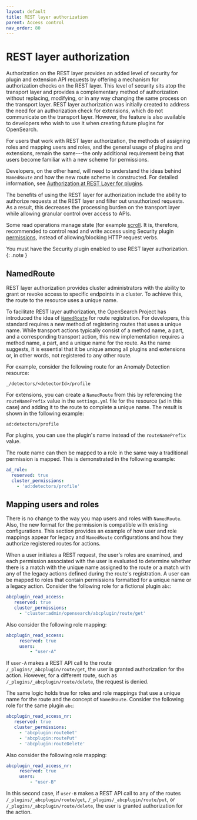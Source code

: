 ```yaml
---
layout: default
title: REST layer authorization
parent: Access control
nav_order: 80
---
```



# REST layer authorization

Authorization on the REST layer provides an added level of security for plugin and extension API requests by offering a mechanism for authorization checks on the REST layer. This level of security sits atop the transport layer and provides a complementary method of authorization without replacing, modifying, or in any way changing the same process on the transport layer. REST layer authorization was initially created to address the need for an authorization check for extensions, which do not communicate on the transport layer. However, the feature is also available to developers who wish to use it when creating future plugins for OpenSearch.

For users that work with REST layer authorization, the methods of assigning roles and mapping users and roles, and the general usage of plugins and extensions, remain the same---the only additional requirement being that users become familiar with a new scheme for permissions. 

Developers, on the other hand, will need to understand the ideas behind `NamedRoute` and how the new route scheme is constructed. For detailed information, see [Authorization at REST Layer for plugins](https://github.com/opensearch-project/security/blob/main/REST_AUTHZ_FOR_PLUGINS.md).

The benefits of using the REST layer for authorization include the ability to authorize requests at the REST layer and filter out unauthorized requests. As a result, this decreases the processing burden on the transport layer while allowing granular control over access to APIs.

Some read operations manage state (for example [scroll]({{site.url}}{{site.baseurl}}/api-reference/scroll/). It is, therefore, recommended to control read and write access using Security plugin [permissions]({{site.url}}{{site.baseurl}}/security/access-control/permissions/), instead of allowing/blocking HTTP request verbs.

You must have the Security plugin enabled to use REST layer authorization.
{: .note }


## NamedRoute

REST layer authorization provides cluster administrators with the ability to grant or revoke access to specific endpoints in a cluster. To achieve this, the route to the resource uses a unique name.

To facilitate REST layer authorization, the OpenSearch Project has introduced the idea of [`NamedRoute`](https://github.com/opensearch-project/OpenSearch/blob/main/server/src/main/java/org/opensearch/rest/NamedRoute.java) for route registration. For developers, this standard requires a new method of registering routes that uses a unique name. While transport actions typically consist of a method name, a part, and a corresponding transport action, this new implementation requires a method name, a part, and a unique name for the route. As the name suggests, it is essential that it be unique among all plugins and extensions or, in other words, not registered to any other route.

For example, consider the following route for an Anomaly Detection resource:

`_/detectors/<detectorId>/profile`

For extensions, you can create a `NamedRoute` from this by referencing the `routeNamePrefix` value in the `settings.yml` file for the resource (`ad` in this case) and adding it to the route to complete a unique name. The result is shown in the following example:

`ad:detectors/profile`

For plugins, you can use the plugin's name instead of the `routeNamePrefix` value.

The route name can then be mapped to a role in the same way a traditional permission is mapped. This is demonstrated in the following example:

```yml
ad_role:
  reserved: true
  cluster_permissions:
    - 'ad:detectors/profile'
```


## Mapping users and roles

There is no change to the way you map users and roles with `NamedRoute`. Also, the new format for the permission is compatible with existing configurations. This section provides an example of how user and role mappings appear for legacy and `NamedRoute` configurations and how they authorize registered routes for actions.

When a user initiates a REST request, the user's roles are examined, and each permission associated with the user is evaluated to determine whether there is a match with the unique name assigned to the route or a match with any of the legacy actions defined during the route's registration. A user can be mapped to roles that contain permissions formatted for a unique name or a legacy action. Consider the following role for a fictional plugin `abc`:

```yml
abcplugin_read_access:
   reserved: true
   cluster_permissions:
     - 'cluster:admin/opensearch/abcplugin/route/get'
```

Also consider the following role mapping:

```yml
abcplugin_read_access:
	 reserved: true
	 users:
		 - "user-A"
```

If `user-A` makes a REST API call to the route `/_plugins/_abcplugin/route/get`, the user is granted authorization for the action. However, for a different route, such as `/_plugins/_abcplugin/route/delete`, the request is denied.

The same logic holds true for roles and role mappings that use a unique name for the route and the concept of `NamedRoute`. Consider the following role for the same plugin `abc`:

```yml
abcplugin_read_access_nr:
   reserved: true
   cluster_permissions:
     - 'abcplugin:routeGet'
     - 'abcplugin:routePut'
     - 'abcplugin:routeDelete'
```

Also consider the following role mapping:

```yml
abcplugin_read_access_nr:
	 reserved: true
	 users:
		 - "user-B"
```

In this second case, if `user-B` makes a REST API call to any of the routes `/_plugins/_abcplugin/route/get`, `/_plugins/_abcplugin/route/put`, or `/_plugins/_abcplugin/route/delete`, the user is granted authorization for the action.

